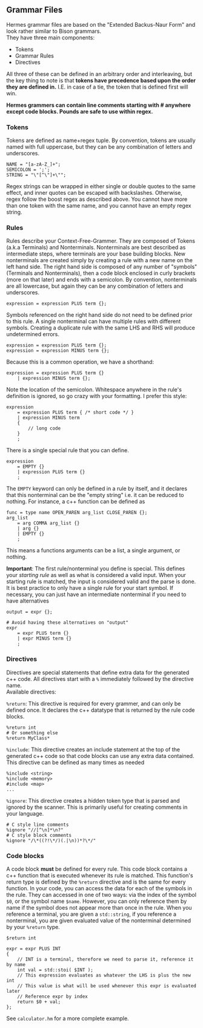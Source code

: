 
## Grammar Files
Hermes grammar files are based on the "Extended Backus-Naur Form" and look rather similar to Bison grammars.  
They have three main components:
- Tokens
- Grammar Rules
- Directives

All three of these can be defined in an arbitrary order and interleaving, but the key thing to note is that __tokens have precedence based upon the order they are defined in.__ I.E. in case of a tie, the token that is defined first will win.

__Hermes grammers can contain line comments starting with # anywhere except code blocks. Pounds are safe to use within regex.__

### Tokens
Tokens are defined as name+regex tuple. By convention, tokens are usually named with full uppercase, but they can be any combination of letters and underscores.
``` 
NAME = "[a-zA-Z_]+";
SEMICOLON = ';';
STRING = "\"[^\"]+\"";
```
Regex strings can be wrapped in either single or double quotes to the same effect, and inner quotes can be escaped with backslashes. Otherwise, regex follow the boost regex as described above. You cannot have more than one token with the same name, and you cannot have an empty regex string.

### Rules
Rules describe your Context-Free-Grammer. They are composed of Tokens (a.k.a Terminals) and Nonterminals. Nonterminals are best described as intermediate steps, where terminals are your base building blocks. New nonterminals are created simply by creating a rule with a new name on the left hand side. The right hand side is composed of any number of "symbols" (Terminals and Nonterminals), then a code block enclosed in curly brackets (more on that later) and ends with a semicolon. By convention, nonterminals are all lowercase, but again they can be any combination of letters and underscores.
```
expression = expression PLUS term {};
```
Symbols referenced on the right hand side do not need to be defined prior to this rule. A single nonterminal can have multiple rules with different symbols. Creating a duplicate rule with the same LHS and RHS will produce undetermined errors. 
```
expression = expression PLUS term {};
expression = expression MINUS term {};
```
Because this is a common operation, we have a shorthand:
```
expression = expression PLUS term {}
    | expression MINUS term {};
```
Note the location of the semicolon. Whitespace anywhere in the rule's definition is ignored, so go crazy with your formatting. I prefer this style:
```
expression
    = expression PLUS term { /* short code */ }
    | expression MINUS term 
    {
        // long code
    }
    ;
```
There is a single special rule that you can define.
```
expression 
    = EMPTY {}
    | expression PLUS term {}
    ;
```
The `EMPTY` keyword can only be defined in a rule by itself, and it declares that this nonterminal can be the "empty string" i.e. it can be reduced to nothing. For instance, a 
c++ function can be defined as 
```
func = type name OPEN_PAREN arg_list CLOSE_PAREN {};
arg_list
    = arg COMMA arg_list {}
    | arg {}
    | EMPTY {}
    ;
```
This means a functions arguments can be a list, a single argument, or nothing.

__Important__: The first rule/nonterminal you define is special. This defines your *starting rule* as well as what is considered a valid input. When your starting rule is matched, the input is considered valid and the parse is done. It is best practice to only have a single rule for your start symbol. If necessary, you can just have an intermediate nonterminal if you need to have alternatives
```
output = expr {};

# Avoid having these alternatives on "output"
expr
    = expr PLUS term {}
    | expr MINUS term {}
    ;
```

### Directives
Directives are special statements that define extra data for the generated c++ code. All directives start with a `%` immediately followed by the directive name.  
Available directives:

`%return`: This directive is required for every grammer, and can only be defined once. It declares the c++ datatype that is returned by the rule code blocks.
```
%return int
# Or something else
%return MyClass*
```

`%include`: This directive creates an include statement at the top of the generated c++ code so that code blocks can use any extra data contained. This directive can be defined as many times as needed
```
%include <string>
%include <memory>
#include <map>
...
```

`%ignore`: This directive creates a hidden token type that is parsed and ignored by the scanner. This is primarily useful for creating comments in your language.
```
# C style line comments
%ignore "//[^\n]*\n?"
# C style block comments
%ignore "/\*((?!\*/)(.|\n))*?\*/"
```

### Code blocks
A code block __must__ be defined for every rule. This code block contains a c++ function that is executed whenever its rule is matched. This function's return type is defined by the `%return` directive and is the same for every function. In your code, you can access the data for each of the symbols in the rule. They can accessed in one of two ways: via the index of the symbol `$0`, or the symbol name `$name`. However, you can only reference them by name if the symbol does not appear more than once in the rule. When you reference a terminal, you are given a `std::string`, if you reference a nonterminal, you are given evaluated value of the nonterminal determined by your `%return` type.
```
$return int

expr = expr PLUS INT
{
    // INT is a terminal, therefore we need to parse it, reference it by name
    int val = std::stoi( $INT );
    // This expression evaluates as whatever the LHS is plus the new int
    // This value is what will be used whenever this expr is evaluated later
    // Reference expr by index
    return $0 + val;
};
```

See `calculator.hm` for a more complete example.